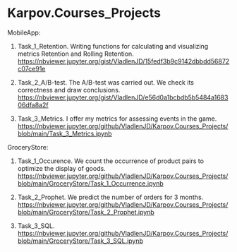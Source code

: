 # Karpov.Courses_Projects

MobileApp:

1. Task_1_Retention. 
Writing functions for calculating and visualizing metrics Retention and Rolling Retention.
https://nbviewer.jupyter.org/gist/VladlenJD/15fedf3b9c9142dbbdd56872c07ce91e

2. Task_2_A/B-test. 
The A/B-test was carried out. We check its correctness and draw conclusions.
https://nbviewer.jupyter.org/gist/VladlenJD/e56d0a1bcbdb5b5484a168306dfa8a2f

3. Task_3_Metrics. 
I offer my metrics for assessing events in the game.
https://nbviewer.jupyter.org/github/VladlenJD/Karpov.Courses_Projects/blob/main/Task_3_Metrics.ipynb


GroceryStore:

1. Task_1_Occurence. 
We count the occurrence of product pairs to optimize the display of goods.
https://nbviewer.jupyter.org/github/VladlenJD/Karpov.Courses_Projects/blob/main/GroceryStore/Task_1_Occurrence.ipynb

2. Task_2_Prophet. 
We predict the number of orders for 3 months.
https://nbviewer.jupyter.org/github/VladlenJD/Karpov.Courses_Projects/blob/main/GroceryStore/Task_2_Prophet.ipynb

3. Task_3_SQL. 
https://nbviewer.jupyter.org/github/VladlenJD/Karpov.Courses_Projects/blob/main/GroceryStore/Task_3_SQL.ipynb
